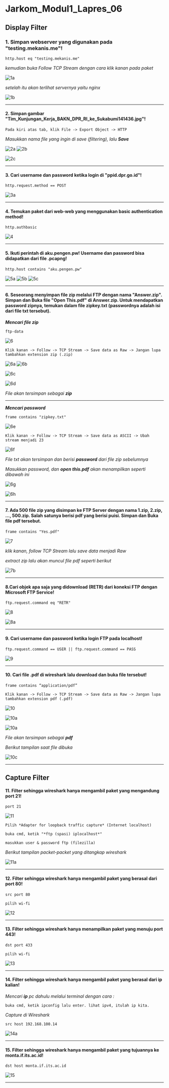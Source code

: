 # Jarkom_Modul1_Lapres_06

## Display Filter

### 1. Simpan webserver yang digunakan pada "testing.mekanis.me"!
```
http.host eq "testing.mekanis.me"
```
*kemudian buka Follow TCP Stream dengan cara klik kanan pada paket*

![1a](https://github.com/davidbintang/Jarkom_Modul1_Lapres_B06/blob/main/SS%20JAWABAN/NO%201.jpg)

*setelah itu akan terlihat servernya yaitu nginx*

![1b](https://github.com/davidbintang/Jarkom_Modul1_Lapres_B06/blob/main/SS%20JAWABAN/NO%201%20(2).jpg)

----

#### 2. Simpan gambar "Tim_Kunjungan_Kerja_BAKN_DPR_RI_ke_Sukabumi141436.jpg"!

```
Pada kiri atas tab, klik File -> Export Object -> HTTP
```

*Masukkan nama file yang ingin di save (filtering), lalu **Save***

![2a](https://github.com/davidbintang/Jarkom_Modul1_Lapres_B06/blob/main/SS%20JAWABAN/NO%202.jpg)
![2b](https://github.com/davidbintang/Jarkom_Modul1_Lapres_B06/blob/main/SS%20JAWABAN/NO%202%20(2).jpg)

![2c](https://github.com/davidbintang/Jarkom_Modul1_Lapres_B06/blob/main/SS%20JAWABAN/NO%202%20(3).jpg)

----

#### 3. Cari username dan password ketika login di "ppid.dpr.go.id"!
```
http.request.method == POST
```
![3a](https://github.com/davidbintang/Jarkom_Modul1_Lapres_B06/blob/main/SS%20JAWABAN/NO%203.jpg)

----

#### 4. Temukan paket dari web-web yang menggunakan basic authentication method!

```
http.authbasic
```

![4](https://github.com/davidbintang/Jarkom_Modul1_Lapres_B06/blob/main/SS%20JAWABAN/NO%204.jpg)

----

#### 5. Ikuti perintah di aku.pengen.pw! Username dan password bisa didapatkan dari file .pcapng!
```
http.host contains "aku.pengen.pw"
```

![5a](https://github.com/davidbintang/Jarkom_Modul1_Lapres_B06/blob/main/SS%20JAWABAN/NO%205.jpg)
![5b](https://github.com/davidbintang/Jarkom_Modul1_Lapres_B06/blob/main/SS%20JAWABAN/NO%205%20(2).jpg)
![5c](https://github.com/davidbintang/Jarkom_Modul1_Lapres_B06/blob/main/SS%20JAWABAN/NO%205%20(3).jpg)

----

#### 6. Seseorang menyimpan file zip melalui FTP dengan nama "Answer.zip". Simpan dan Buka file "Open This.pdf" di Answer.zip. Untuk mendapatkan password zipnya, temukan dalam file zipkey.txt (passwordnya adalah isi dari file txt tersebut).

***Mencari file zip***

```
ftp-data
```

![6](https://github.com/davidbintang/Jarkom_Modul1_Lapres_B06/blob/main/SS%20JAWABAN/NO%206.jpg)

```
Klik kanan -> Follow -> TCP Stream -> Save data as Raw -> Jangan lupa tambahkan extension zip (.zip)
```

![6a](https://github.com/davidbintang/Jarkom_Modul1_Lapres_B06/blob/main/SS%20JAWABAN/NO%206%20(2).jpg)
![6b](https://github.com/davidbintang/Jarkom_Modul1_Lapres_B06/blob/main/SS%20JAWABAN/NO%206%20(3).jpg)

![6c](https://github.com/davidbintang/Jarkom_Modul1_Lapres_B06/blob/main/SS%20JAWABAN/NO%206%20(4).jpg)

![6d](https://github.com/davidbintang/Jarkom_Modul1_Lapres_B06/blob/main/SS%20JAWABAN/NO%206%20(5).jpg)

*File akan tersimpan sebagai **zip***

------

***Mencari password***

```
frame contains "zipkey.txt"
```

![6e](https://github.com/davidbintang/Jarkom_Modul1_Lapres_B06/blob/main/SS%20JAWABAN/NO%206%20(6).jpg)

```
Klik kanan -> Follow -> TCP Stream -> Save data as ASCII -> Ubah stream menjadi 23
```

![6f](https://github.com/davidbintang/Jarkom_Modul1_Lapres_B06/blob/main/SS%20JAWABAN/NO%206%20(7).jpg)

*File txt akan tersimpan dan berisi **password** dari file zip sebelumnya*

*Masukkan password, dan **open this.pdf** akan menampilkan seperti dibawah ini*

![6g](https://github.com/davidbintang/Jarkom_Modul1_Lapres_B06/blob/main/SS%20JAWABAN/NO%206%20(8).jpg)

![6h](https://github.com/davidbintang/Jarkom_Modul1_Lapres_B06/blob/main/SS%20JAWABAN/NO%206%20(9).jpg)

----

#### 7. Ada 500 file zip yang disimpan ke FTP Server dengan nama 1.zip, 2.zip, ..., 500.zip. Salah satunya berisi pdf yang berisi puisi. Simpan dan Buka file pdf tersebut.
```
frame contains "Yes.pdf"
```

![7](https://github.com/davidbintang/Jarkom_Modul1_Lapres_B06/blob/main/SS%20JAWABAN/NO%207.jpg)

*klik kanan, follow TCP Stream lalu save data menjadi Raw*

*extract zip lalu akan muncul file pdf seperti berikut*

![7b](https://github.com/davidbintang/Jarkom_Modul1_Lapres_B06/blob/main/SS%20JAWABAN/NO%207%20(2).jpg)

----

#### 8.Cari objek apa saja yang didownload (RETR) dari koneksi FTP dengan Microsoft FTP Service!
```
ftp.request.command eq "RETR"
```

![8](https://github.com/davidbintang/Jarkom_Modul1_Lapres_B06/blob/main/SS%20JAWABAN/NO%208.jpg)

![8a](https://github.com/davidbintang/Jarkom_Modul1_Lapres_B06/blob/main/SS%20JAWABAN/NO%208%20(2).jpg)

----

#### 9. Cari username dan password ketika login FTP pada localhost!
```
ftp.request.command == USER || ftp.request.command == PASS
```
![9](https://github.com/davidbintang/Jarkom_Modul1_Lapres_B06/blob/main/SS%20JAWABAN/NO%209.jpg)

----

#### 10. Cari file .pdf di wireshark lalu download dan buka file tersebut!

```
frame contains “application/pdf”
```
```
Klik kanan -> Follow -> TCP Stream -> Save data as Raw -> Jangan lupa tambahkan extension pdf (.pdf)
```

![10](https://github.com/davidbintang/Jarkom_Modul1_Lapres_B06/blob/main/SS%20JAWABAN/NO%2010.jpg)

![10a](https://github.com/davidbintang/Jarkom_Modul1_Lapres_B06/blob/main/SS%20JAWABAN/NO%2010%20(2).jpg)

![10a](https://github.com/davidbintang/Jarkom_Modul1_Lapres_B06/blob/main/SS%20JAWABAN/NO%2010%20(3).jpg)

*File akan tersimpan sebagai **pdf***

*Berikut tampilan saat file dibuka*

![10c](https://github.com/davidbintang/Jarkom_Modul1_Lapres_B06/blob/main/SS%20JAWABAN/NO%2010%20(4).jpg)

----

## Capture Filter

#### 11. Filter sehingga wireshark hanya mengambil paket yang mengandung port 21!
```
port 21
```

![11](https://github.com/davidbintang/Jarkom_Modul1_Lapres_B06/blob/main/SS%20JAWABAN/NO%2011.jpg)

```
Pilih *Adapter for loopback traffic capture* (Internet localhost)
```
```
buka cmd, ketik "*ftp (spasi) iplocalhost*"
```
```
masukkan user & password ftp (filezilla)
```
*Berikut tampilan packet-packet yang ditangkap wireshark*

![11a](https://github.com/davidbintang/Jarkom_Modul1_Lapres_B06/blob/main/SS%20JAWABAN/NO%2011%20(2).jpg)

----

#### 12. Filter sehingga wireshark hanya mengambil paket yang berasal dari port 80!

```
src port 80
```
```
pilih wi-fi
```

![12](https://github.com/davidbintang/Jarkom_Modul1_Lapres_B06/blob/main/SS%20JAWABAN/NO%2012.jpg)

----

#### 13. Filter sehingga wireshark hanya menampilkan paket yang menuju port 443!

```
dst port 433
```
```
pilih wi-fi
```

![13](https://github.com/davidbintang/Jarkom_Modul1_Lapres_B06/blob/main/SS%20JAWABAN/NO%2013.jpg)

----

#### 14. Filter sehingga wireshark hanya mengambil paket yang berasal dari ip kalian!

*Mencari **ip** pc dahulu melalui terminal dengan cara :*

```
buka cmd, ketik ipconfig lalu enter. lihat ipv4, itulah ip kita.
```

*Capture di Wireshark*

```
src host 192.168.100.14
```

![14a](https://github.com/davidbintang/Jarkom_Modul1_Lapres_B06/blob/main/SS%20JAWABAN/NO%2014.jpg)

----

#### 15. Filter sehingga wireshark hanya mengambil paket yang tujuannya ke monta.if.its.ac.id!

```
dst host monta.if.its.ac.id
```
![15](https://github.com/davidbintang/Jarkom_Modul1_Lapres_B06/blob/main/SS%20JAWABAN/NO%2015.jpg)

----
